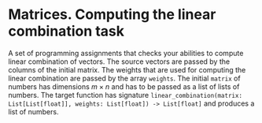 # Matrices. Computing the linear combination task

A set of programming assignments that checks your abilities to compute linear combination of vectors. 
The source vectors are passed by the columns of the initial matrix. 
The weights that are used for computing the linear combination are passed 
by the array `weights`. The initial `matrix` of numbers has dimensions $`m\times n`$ and
has to be passed as a list of lists of numbers. The target function has signature 
`linear_combination(matrix: List[List[float]], weights: List[float]) -> List[float]` and produces a list of numbers.
